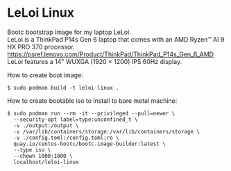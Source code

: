 # LeLoi Linux 

Bootc bootstrap image for my laptop LeLoi.  
LeLoi is a ThinkPad P14s Gen 6 laptop that comes with an AMD Ryzen™ AI 9 HX PRO 370 processor.  
https://psref.lenovo.com/Product/ThinkPad/ThinkPad_P14s_Gen_6_AMD  
LeLoi features a 14" WUXGA (1920 × 1200) IPS 60Hz display.  

How to create boot image:  
```
$ sudo podman build -t leloi-linux .
```

How to create bootable iso to install to bare metal machine: 
```
$ sudo podman run --rm -it --privileged --pull=newer \
  --security-opt label=type:unconfined_t \
  -v ./output:/output \
  -v /var/lib/containers/storage:/var/lib/containers/storage \
  -v ./config.toml:/config.toml:ro \
  quay.io/centos-bootc/bootc-image-builder:latest \
  --type iso \
  --chown 1000:1000 \
  localhost/leloi-linux
```  

 

  
